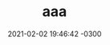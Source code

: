 ---
layout: post
title:  "aaa"
date:   2021-02-02 19:46:42 -0300
categories: jekyll update
image: https://www.themoviedb.org/t/p/w600_and_h900_bestv2/5f5T5rf6f9bumFvjBH0oTYfAxgH.jpg
tags: ação
categoria: ação
---